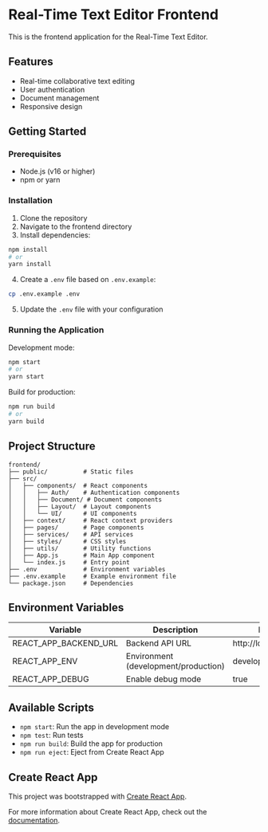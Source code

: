 # Real-Time Text Editor Frontend

This is the frontend application for the Real-Time Text Editor.

## Features

- Real-time collaborative text editing
- User authentication
- Document management
- Responsive design

## Getting Started

### Prerequisites

- Node.js (v16 or higher)
- npm or yarn

### Installation

1. Clone the repository
2. Navigate to the frontend directory
3. Install dependencies:

```bash
npm install
# or
yarn install
```

4. Create a `.env` file based on `.env.example`:

```bash
cp .env.example .env
```

5. Update the `.env` file with your configuration

### Running the Application

Development mode:

```bash
npm start
# or
yarn start
```

Build for production:

```bash
npm run build
# or
yarn build
```

## Project Structure

```
frontend/
├── public/          # Static files
├── src/
│   ├── components/  # React components
│   │   ├── Auth/    # Authentication components
│   │   ├── Document/ # Document components
│   │   ├── Layout/  # Layout components
│   │   └── UI/      # UI components
│   ├── context/     # React context providers
│   ├── pages/       # Page components
│   ├── services/    # API services
│   ├── styles/      # CSS styles
│   ├── utils/       # Utility functions
│   ├── App.js       # Main App component
│   └── index.js     # Entry point
├── .env             # Environment variables
├── .env.example     # Example environment file
└── package.json     # Dependencies
```

## Environment Variables

| Variable | Description | Default |
|----------|-------------|---------|
| REACT_APP_BACKEND_URL | Backend API URL | http://localhost:5000 |
| REACT_APP_ENV | Environment (development/production) | development |
| REACT_APP_DEBUG | Enable debug mode | true |

## Available Scripts

- `npm start`: Run the app in development mode
- `npm test`: Run tests
- `npm run build`: Build the app for production
- `npm run eject`: Eject from Create React App

## Create React App

This project was bootstrapped with [Create React App](https://github.com/facebook/create-react-app).

For more information about Create React App, check out the [documentation](https://facebook.github.io/create-react-app/docs/getting-started).
